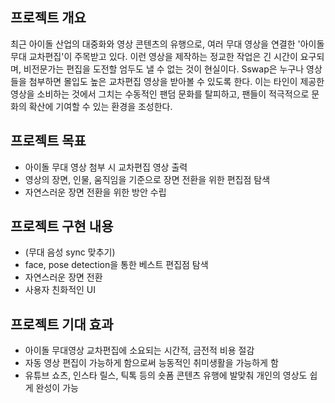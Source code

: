 ## 프로젝트 개요
최근 아이돌 산업의 대중화와 영상 콘텐츠의 유행으로, 여러 무대 영상을 연결한 '아이돌 무대 교차편집'이 
주목받고 있다. 이런 영상을 제작하는 정교한 작업은 긴 시간이 요구되며, 비전문가는 편집을 도전할 엄두도
낼 수 없는 것이 현실이다. Sswap은 누구나 영상들을 첨부하면 몰입도 높은 교차편집 영상을 받아볼 수 
있도록 한다. 이는 타인이 제공한 영상을 소비하는 것에서 그치는 수동적인 팬덤 문화를 탈피하고, 팬들이 
적극적으로 문화의 확산에 기여할 수 있는 환경을 조성한다.  


## 프로젝트 목표
* 아이돌 무대 영상 첨부 시 교차편집 영상 출력
* 영상의 장면, 인물, 움직임을 기준으로 장면 전환을 위한 편집점 탐색
* 자연스러운 장면 전환을 위한 방안 수립


## 프로젝트 구현 내용
* (무대 음성 sync 맞추기)
* face, pose detection을 통한 베스트 편집점 탐색
* 자연스러운 장면 전환
* 사용자 친화적인 UI


## 프로젝트 기대 효과
* 아이돌 무대영상 교차편집에 소요되는 시간적, 금전적 비용 절감
* 자동 영상 편집이 가능하게 함으로써 능동적인 취미생활을 가능하게 함
* 유튜브 쇼츠, 인스타 릴스, 틱톡 등의 숏폼 콘텐츠 유행에 발맞춰 개인의 영상도 쉽게 완성이 가능
